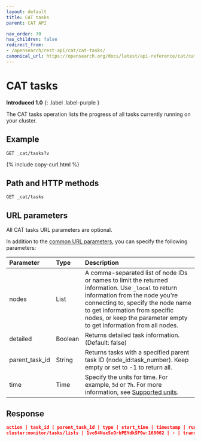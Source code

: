 ```yaml
---
layout: default
title: CAT tasks
parent: CAT API

nav_order: 70
has_children: false
redirect_from:
- /opensearch/rest-api/cat/cat-tasks/
canonical_url: https://opensearch.org/docs/latest/api-reference/cat/cat-tasks/
---
```


# CAT tasks
**Introduced 1.0**
{: .label .label-purple }

The CAT tasks operation lists the progress of all tasks currently running on your cluster.

## Example

```
GET _cat/tasks?v
```
{% include copy-curl.html %}

## Path and HTTP methods

```
GET _cat/tasks
```

## URL parameters

All CAT tasks URL parameters are optional.

In addition to the [common URL parameters]({{site.url}}{{site.baseurl}}/api-reference/cat/index), you can specify the following parameters:

Parameter | Type | Description
:--- | :--- | :---
nodes | List | A comma-separated list of node IDs or names to limit the returned information. Use `_local` to return information from the node you're connecting to, specify the node name to get information from specific nodes, or keep the parameter empty to get information from all nodes.
detailed | Boolean | Returns detailed task information. (Default: false)
parent_task_id | String | Returns tasks with a specified parent task ID (node_id:task_number). Keep empty or set to -1 to return all.
time | Time | Specify the units for time. For example, `5d` or `7h`. For more information, see [Supported units]({{site.url}}{{site.baseurl}}/opensearch/units/).


## Response

```json
action | task_id | parent_task_id | type | start_time | timestamp | running_time | ip | node
cluster:monitor/tasks/lists | 1vo54NuxSxOrbPEYdkSF0w:168062 | - | transport | 1624337809471 | 04:56:49 | 489.5ms | 172.18.0.4 | odfe-node1     
```
